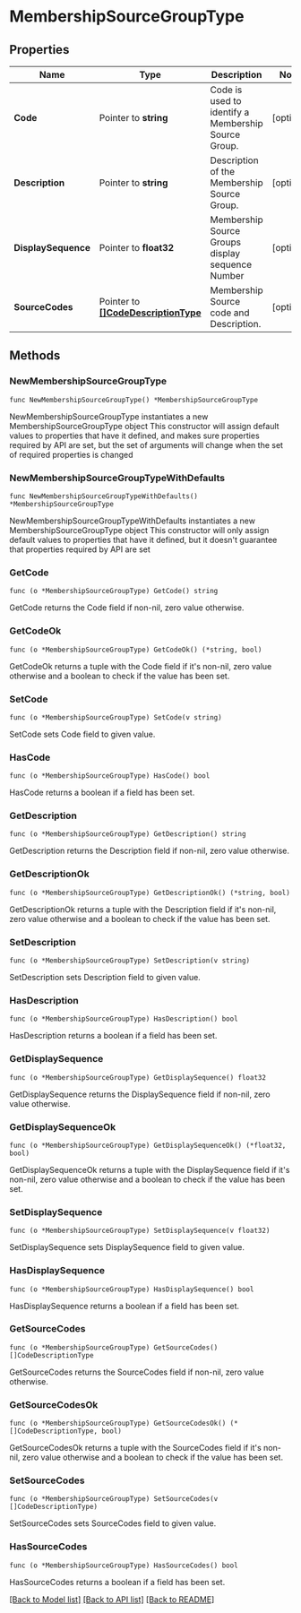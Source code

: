 # MembershipSourceGroupType

## Properties

Name | Type | Description | Notes
------------ | ------------- | ------------- | -------------
**Code** | Pointer to **string** | Code is used to identify a Membership Source Group. | [optional] 
**Description** | Pointer to **string** | Description of the Membership Source Group. | [optional] 
**DisplaySequence** | Pointer to **float32** | Membership Source Groups display sequence Number | [optional] 
**SourceCodes** | Pointer to [**[]CodeDescriptionType**](CodeDescriptionType.md) | Membership Source code and Description. | [optional] 

## Methods

### NewMembershipSourceGroupType

`func NewMembershipSourceGroupType() *MembershipSourceGroupType`

NewMembershipSourceGroupType instantiates a new MembershipSourceGroupType object
This constructor will assign default values to properties that have it defined,
and makes sure properties required by API are set, but the set of arguments
will change when the set of required properties is changed

### NewMembershipSourceGroupTypeWithDefaults

`func NewMembershipSourceGroupTypeWithDefaults() *MembershipSourceGroupType`

NewMembershipSourceGroupTypeWithDefaults instantiates a new MembershipSourceGroupType object
This constructor will only assign default values to properties that have it defined,
but it doesn't guarantee that properties required by API are set

### GetCode

`func (o *MembershipSourceGroupType) GetCode() string`

GetCode returns the Code field if non-nil, zero value otherwise.

### GetCodeOk

`func (o *MembershipSourceGroupType) GetCodeOk() (*string, bool)`

GetCodeOk returns a tuple with the Code field if it's non-nil, zero value otherwise
and a boolean to check if the value has been set.

### SetCode

`func (o *MembershipSourceGroupType) SetCode(v string)`

SetCode sets Code field to given value.

### HasCode

`func (o *MembershipSourceGroupType) HasCode() bool`

HasCode returns a boolean if a field has been set.

### GetDescription

`func (o *MembershipSourceGroupType) GetDescription() string`

GetDescription returns the Description field if non-nil, zero value otherwise.

### GetDescriptionOk

`func (o *MembershipSourceGroupType) GetDescriptionOk() (*string, bool)`

GetDescriptionOk returns a tuple with the Description field if it's non-nil, zero value otherwise
and a boolean to check if the value has been set.

### SetDescription

`func (o *MembershipSourceGroupType) SetDescription(v string)`

SetDescription sets Description field to given value.

### HasDescription

`func (o *MembershipSourceGroupType) HasDescription() bool`

HasDescription returns a boolean if a field has been set.

### GetDisplaySequence

`func (o *MembershipSourceGroupType) GetDisplaySequence() float32`

GetDisplaySequence returns the DisplaySequence field if non-nil, zero value otherwise.

### GetDisplaySequenceOk

`func (o *MembershipSourceGroupType) GetDisplaySequenceOk() (*float32, bool)`

GetDisplaySequenceOk returns a tuple with the DisplaySequence field if it's non-nil, zero value otherwise
and a boolean to check if the value has been set.

### SetDisplaySequence

`func (o *MembershipSourceGroupType) SetDisplaySequence(v float32)`

SetDisplaySequence sets DisplaySequence field to given value.

### HasDisplaySequence

`func (o *MembershipSourceGroupType) HasDisplaySequence() bool`

HasDisplaySequence returns a boolean if a field has been set.

### GetSourceCodes

`func (o *MembershipSourceGroupType) GetSourceCodes() []CodeDescriptionType`

GetSourceCodes returns the SourceCodes field if non-nil, zero value otherwise.

### GetSourceCodesOk

`func (o *MembershipSourceGroupType) GetSourceCodesOk() (*[]CodeDescriptionType, bool)`

GetSourceCodesOk returns a tuple with the SourceCodes field if it's non-nil, zero value otherwise
and a boolean to check if the value has been set.

### SetSourceCodes

`func (o *MembershipSourceGroupType) SetSourceCodes(v []CodeDescriptionType)`

SetSourceCodes sets SourceCodes field to given value.

### HasSourceCodes

`func (o *MembershipSourceGroupType) HasSourceCodes() bool`

HasSourceCodes returns a boolean if a field has been set.


[[Back to Model list]](../README.md#documentation-for-models) [[Back to API list]](../README.md#documentation-for-api-endpoints) [[Back to README]](../README.md)


